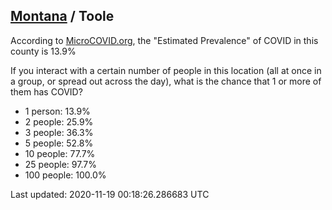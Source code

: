 
## [Montana](/united-states/montana) / Toole

According to [MicroCOVID.org](http://microcovid.org),
the "Estimated Prevalence" of COVID in this county is 13.9%

If you interact with a certain number of people in this location
(all at once in a group, or spread out across the day), what is the chance that
1 or more of them has COVID?

- 1 person: 13.9%
- 2 people: 25.9%
- 3 people: 36.3%
- 5 people: 52.8%
- 10 people: 77.7%
- 25 people: 97.7%
- 100 people: 100.0%

Last updated: 2020-11-19 00:18:26.286683 UTC

